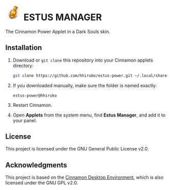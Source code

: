 # <img src="icon.png" alt="Estus Icon" width="50"/> ESTUS MANAGER

The Cinnamon Power Applet in a Dark Souls skin.

## Installation
1. Download or `git clone` this repository into your Cinnamon applets directory:

   ```bash
   git clone https://github.com/hhiruko/estus-power.git ~/.local/share/cinnamon/applets/estus-power@hhiruko
   ```

2. If you downloaded manually, make sure the folder is named exactly:

   ```
   estus-power@hhiruko
   ```

3. Restart Cinnamon.
4. Open <b>Applets</b> from the system menu, find <b>Estus Manager</b>, and add it to your panel.

## License

This project is licensed under the GNU General Public License v2.0.

## Acknowledgments

This project is based on the [Cinnamon Desktop Environment](https://github.com/linuxmint/cinnamon),
which is also licensed under the GNU GPL v2.0.

